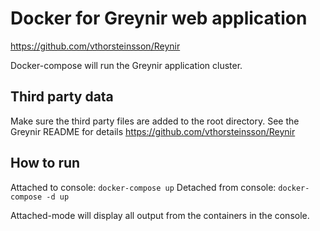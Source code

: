 # Docker for Greynir web application
https://github.com/vthorsteinsson/Reynir

Docker-compose will run the Greynir application cluster.

## Third party data
Make sure the third party files are added to the root directory. See the Greynir README for details
https://github.com/vthorsteinsson/Reynir

## How to run
Attached to console: `docker-compose up`
Detached from console: `docker-compose -d up`

Attached-mode will display all output from the containers in the console.